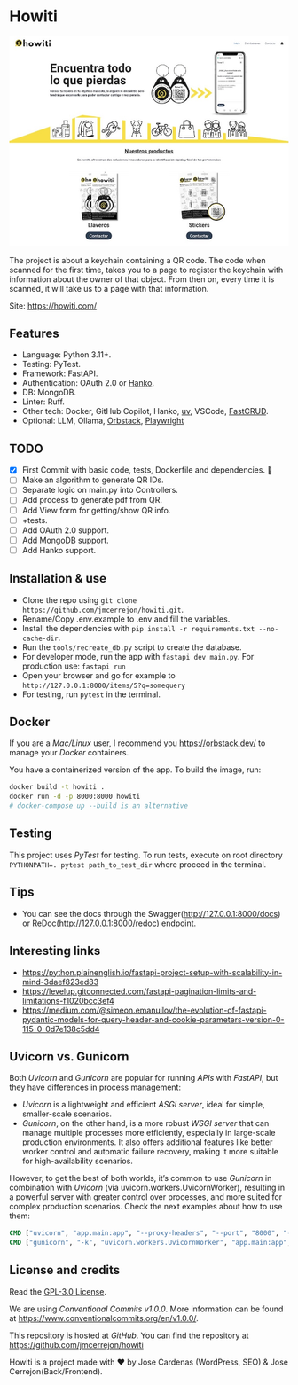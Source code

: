 # Howiti

<p align="center">
  <img src="screenshots/howiti_website.jpg" alt="Howiti website">
</p>

The project is about a keychain containing a QR code. The code when scanned for the first time, takes you to a page to register the keychain with information about the owner of that object. From then on, every time it is scanned, it will take us to a page with that information.

Site: https://howiti.com/

## Features

-   Language: Python 3.11+.
-   Testing: PyTest.
-   Framework: FastAPI.
-   Authentication: OAuth 2.0 or [Hanko](https://github.com/teamhanko/hanko).
-   DB: MongoDB.
-   Linter: Ruff.
-   Other tech: Docker, GitHub Copilot, Hanko, [uv](https://astral.sh/blog/uv), VSCode, [FastCRUD](https://medium.com/@igorbenav/prototyping-fastapi-faster-with-fastcrud-5676a0499e97).
-   Optional: LLM, Ollama, [Orbstack](https://orbstack.dev/), [Playwright](https://playwright.dev/)

## TODO

-   [x] First Commit with basic code, tests, Dockerfile and dependencies. 🚀
-   [ ] Make an algorithm to generate QR IDs.
-   [ ] Separate logic on main.py into Controllers.
-   [ ] Add process to generate pdf from QR.
-   [ ] Add View form for getting/show QR info.
-   [ ] +tests.
-   [ ] Add OAuth 2.0 support.
-   [ ] Add MongoDB support.
-   [ ] Add Hanko support.

## Installation & use

-   Clone the repo using `git clone https://github.com/jmcerrejon/howiti.git`.
-   Rename/Copy .env.example to .env and fill the variables.
-   Install the dependencies with `pip install -r requirements.txt --no-cache-dir`.
-   Run the `tools/recreate_db.py` script to create the database.
-   For developer mode, run the app with `fastapi dev main.py`. For production use: `fastapi run`
-   Open your browser and go for example to `http://127.0.0.1:8000/items/5?q=somequery`
-   For testing, run `pytest` in the terminal.

## Docker

If you are a _Mac/Linux_ user, I recommend you https://orbstack.dev/ to manage your _Docker_ containers.

You have a containerized version of the app. To build the image, run:

```sh
docker build -t howiti .
docker run -d -p 8000:8000 howiti
# docker-compose up --build is an alternative
```

## Testing

This project uses _PyTest_ for testing. To run tests, execute on root directory `PYTHONPATH=. pytest path_to_test_dir` where proceed in the terminal.

## Tips

-   You can see the docs through the Swagger(http://127.0.0.1:8000/docs) or ReDoc(http://127.0.0.1:8000/redoc) endpoint.

## Interesting links

-   https://python.plainenglish.io/fastapi-project-setup-with-scalability-in-mind-3daef823ed83
-   https://levelup.gitconnected.com/fastapi-pagination-limits-and-limitations-f1020bcc3ef4
-   https://medium.com/@simeon.emanuilov/the-evolution-of-fastapi-pydantic-models-for-query-header-and-cookie-parameters-version-0-115-0-0d7e138c5dd4

## Uvicorn vs. Gunicorn

Both _Uvicorn_ and _Gunicorn_ are popular for running _APIs_ with _FastAPI_, but they have differences in process management:

-   _Uvicorn_ is a lightweight and efficient _ASGI server_, ideal for simple, smaller-scale scenarios.
-   _Gunicorn_, on the other hand, is a more robust _WSGI server_ that can manage multiple processes more efficiently, especially in large-scale production environments. It also offers additional features like better worker control and automatic failure recovery, making it more suitable for high-availability scenarios.

However, to get the best of both worlds, it’s common to use _Gunicorn_ in combination with _Uvicorn_ (via uvicorn.workers.UvicornWorker), resulting in a powerful server with greater control over processes, and more suited for complex production scenarios. Check the next examples about how to use them:

```dockerfile
CMD ["uvicorn", "app.main:app", "--proxy-headers", "--port", "8000", "--workers", "4", "--restart"]
CMD ["gunicorn", "-k", "uvicorn.workers.UvicornWorker", "app.main:app", "--workers", "4", "--bind", "0.0.0.0:80"]
```

## License and credits

Read the [GPL-3.0 License](LICENSE).

We are using _Conventional Commits v1.0.0_. More information can be found at https://www.conventionalcommits.org/en/v1.0.0/.

This repository is hosted at _GitHub_. You can find the repository at https://github.com/jmcerrejon/howiti

Howiti is a project made with ♥ by Jose Cardenas (WordPress, SEO) & Jose Cerrejon(Back/Frontend).
